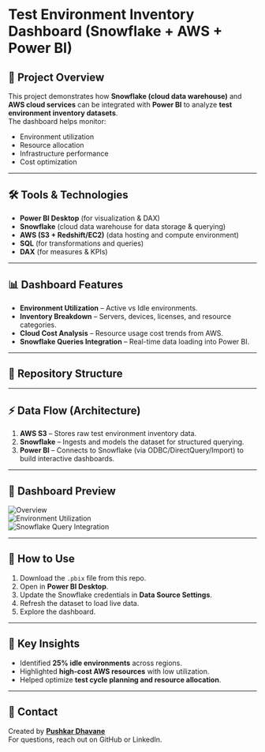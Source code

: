 # Test Environment Inventory Dashboard (Snowflake + AWS + Power BI)

## 📌 Project Overview
This project demonstrates how **Snowflake (cloud data warehouse)** and **AWS cloud services** can be integrated with **Power BI** to analyze **test environment inventory datasets**.  
The dashboard helps monitor:
- Environment utilization
- Resource allocation
- Infrastructure performance
- Cost optimization

---

## 🛠️ Tools & Technologies
- **Power BI Desktop** (for visualization & DAX)
- **Snowflake** (cloud data warehouse for data storage & querying)
- **AWS (S3 + Redshift/EC2)** (data hosting and compute environment)
- **SQL** (for transformations and queries)
- **DAX** (for measures & KPIs)

---

## 📊 Dashboard Features
- **Environment Utilization** – Active vs Idle environments.
- **Inventory Breakdown** – Servers, devices, licenses, and resource categories.
- **Cloud Cost Analysis** – Resource usage cost trends from AWS.
- **Snowflake Queries Integration** – Real-time data loading into Power BI.

---

## 📂 Repository Structure

---

## ⚡ Data Flow (Architecture)
1. **AWS S3** – Stores raw test environment inventory data.  
2. **Snowflake** – Ingests and models the dataset for structured querying.  
3. **Power BI** – Connects to Snowflake (via ODBC/DirectQuery/Import) to build interactive dashboards.  

---

## 📸 Dashboard Preview
![Overview](Screenshots/overview.png)  
![Environment Utilization](Screenshots/environment_utilization.png)  
![Snowflake Query Integration](Screenshots/aws_snowflake_connection.png)  

---

## 🚀 How to Use
1. Download the `.pbix` file from this repo.
2. Open in **Power BI Desktop**.
3. Update the Snowflake credentials in **Data Source Settings**.
4. Refresh the dataset to load live data.
5. Explore the dashboard.

---

## 🔑 Key Insights
- Identified **25% idle environments** across regions.  
- Highlighted **high-cost AWS resources** with low utilization.  
- Helped optimize **test cycle planning and resource allocation**.  

---

## 📧 Contact
Created by **[Pushkar Dhavane](https://github.com/pushkard17)**  
For questions, reach out on GitHub or LinkedIn.

